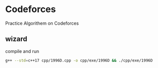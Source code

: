# Codeforces

Practice Algorithem on Codeforces

## wizard

compile and run

```bash
g++ --std=c++17 cpp/1996D.cpp -o cpp/exe/1996D && ./cpp/exe/1996D
```
